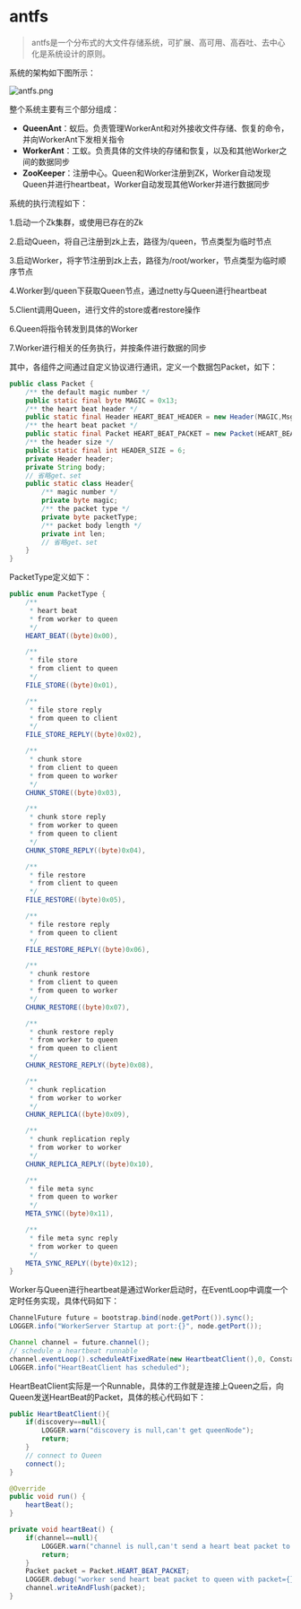 # antfs


> antfs是一个分布式的大文件存储系统，可扩展、高可用、高吞吐、去中心化是系统设计的原则。


系统的架构如下图所示：

![antfs.png](http://upload-images.jianshu.io/upload_images/5417792-dc7d458adeaed6ca.png?imageMogr2/auto-orient/strip%7CimageView2/2/w/1240)

整个系统主要有三个部分组成：

- **QueenAnt**：蚁后。负责管理WorkerAnt和对外接收文件存储、恢复的命令，并向WorkerAnt下发相关指令
- **WorkerAnt**：工蚁。负责具体的文件块的存储和恢复，以及和其他Worker之间的数据同步
- **ZooKeeper**：注册中心。Queen和Worker注册到ZK，Worker自动发现Queen并进行heartbeat，Worker自动发现其他Worker并进行数据同步

系统的执行流程如下：

1.启动一个Zk集群，或使用已存在的Zk

2.启动Queen，将自己注册到zk上去，路径为/queen，节点类型为临时节点

3.启动Worker，将字节注册到zk上去，路径为/root/worker，节点类型为临时顺序节点

4.Worker到/queen下获取Queen节点，通过netty与Queen进行heartbeat

5.Client调用Queen，进行文件的store或者restore操作

6.Queen将指令转发到具体的Worker

7.Worker进行相关的任务执行，并按条件进行数据的同步

其中，各组件之间通过自定义协议进行通讯，定义一个数据包Packet，如下：
``` java
public class Packet {
    /** the default magic number */
    public static final byte MAGIC = 0x13;
    /** the heart beat header */
    public static final Header HEART_BEAT_HEADER = new Header(MAGIC,MsgType.HEARTBEAT.getVal(),0);
    /** the heart beat packet */
    public static final Packet HEART_BEAT_PACKET = new Packet(HEART_BEAT_HEADER,null);
    /** the header size */
    public static final int HEADER_SIZE = 6;
    private Header header;
    private String body;
    // 省略get、set
    public static class Header{
        /** magic number */
        private byte magic;
        /** the packet type */
        private byte packetType;
        /** packet body length */
        private int len;
        // 省略get、set
    }
}
```

PacketType定义如下：
``` java
public enum PacketType {
    /**
     * heart beat
     * from worker to queen
     */
    HEART_BEAT((byte)0x00),

    /**
     * file store
     * from client to queen
     */
    FILE_STORE((byte)0x01),

    /**
     * file store reply
     * from queen to client
     */
    FILE_STORE_REPLY((byte)0x02),

    /**
     * chunk store
     * from client to queen
     * from queen to worker
     */
    CHUNK_STORE((byte)0x03),

    /**
     * chunk store reply
     * from worker to queen
     * from queen to client
     */
    CHUNK_STORE_REPLY((byte)0x04),

    /**
     * file restore
     * from client to queen
     */
    FILE_RESTORE((byte)0x05),

    /**
     * file restore reply
     * from queen to client
     */
    FILE_RESTORE_REPLY((byte)0x06),

    /**
     * chunk restore
     * from client to queen
     * from queen to worker
     */
    CHUNK_RESTORE((byte)0x07),

    /**
     * chunk restore reply
     * from worker to queen
     * from queen to client
     */
    CHUNK_RESTORE_REPLY((byte)0x08),

    /**
     * chunk replication
     * from worker to worker
     */
    CHUNK_REPLICA((byte)0x09),

    /**
     * chunk replication reply
     * from worker to worker
     */
    CHUNK_REPLICA_REPLY((byte)0x10),

    /**
     * file meta sync
     * from queen to worker
     */
    META_SYNC((byte)0x11),

    /**
     * file meta sync reply
     * from worker to queen
     */
    META_SYNC_REPLY((byte)0x12);
}
```

Worker与Queen进行heartbeat是通过Worker启动时，在EventLoop中调度一个定时任务实现，具体代码如下：
``` java
ChannelFuture future = bootstrap.bind(node.getPort()).sync();
LOGGER.info("WorkerServer Startup at port:{}", node.getPort());

Channel channel = future.channel();
// schedule a heartbeat runnable
channel.eventLoop().scheduleAtFixedRate(new HeartbeatClient(),0, Constants.HEART_BEAT_PERIOD,TimeUnit.SECONDS);
LOGGER.info("HeartBeatClient has scheduled");
```
HeartBeatClient实际是一个Runnable，具体的工作就是连接上Queen之后，向Queen发送HeartBeat的Packet，具体的核心代码如下：
``` java
public HeartBeatClient(){
    if(discovery==null){
        LOGGER.warn("discovery is null,can't get queenNode");
        return;
    }
    // connect to Queen
    connect();
}

@Override
public void run() {
    heartBeat();
}

private void heartBeat() {
    if(channel==null){
        LOGGER.warn("channel is null,can't send a heart beat packet to queen");
        return;
    }
    Packet packet = Packet.HEART_BEAT_PACKET;
    LOGGER.debug("worker send heart beat packet to queen with packet={},remoteAddress={}",packet,channel.remoteAddress());
    channel.writeAndFlush(packet);
}
```

